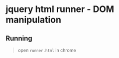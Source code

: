 jquery html runner - DOM manipulation
===================================

## Running

> open `runner.html` in chrome

